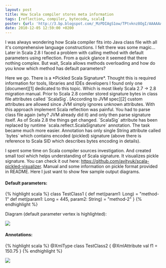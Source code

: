 ```yaml
---
layout: post
title: How Scala compiler stores meta information
tags: [reflection, compiler, bytecode, scala]
poster: {url: 'http://3.bp.blogspot.com/_MzPDIAgS1ow/TPtvknz8OgI/AAAAAAAARLI/mShNq4h6jxc/s320/scala.jpg', width: '320px', height: '253px'}
date: 2010-12-05 12:59:00 +0200
---
```

I was always wondering how Scala compiler fits into Java class file with all it\'s comprehensive language constructions. I felt there was some magic... Later in Scala 2.8 I faced a problem with calling method with default parameters using reflection. From a quick glance it seemed that there nothing complex. But wait, Scala allows methods overloading and how do you know which method has default parameters?

<a name="more" />
Here we go. There is a *Pickled Scala Signature*. Thought this is required information for tools, libraries and IDEs developers I found only one [document][1] dedicated to this topic. Which is most likely Scala 2.7 -> 2.8 migration manual. Prior to Scala 2.8 comiler stored
signature bytes in class file attributes called `ScalaSig`. [According to JVM spec][2] custom attributes are allowed since JVM simply ignores unknown attributes. With this approach implement Scala reflection was painful. You had to parse class file again (why? JVM already did it) and only then parse signature itself. As of Scala 2.8 the things get changed. `ScalaSig` attribute has been replaced by runtime `scala.reflect.ScalaSignature` annotation. The task became much more easier. Annotation has only single String attribute called `bytes` which contains encoded (pickled) signature (above there is reference to Scala SID which describes bytes encoding in details).

I spent some time on Scala compiler sources investigation. And created small tool which helps understanding of Scala signature. It visualizes
pickle signature. You can check it out here: <https://github.com/avityuk/scala-pickled-visualizer>. Manual and some information on pickle format provided in README. Here I just want to show few sample output diagrams.

#### Default parameters:
{% highlight scala %}
class TestClass1 {
  def met(param1: Long) = "method-1"
  def met(param1: Long = 445, param2: String) = "method-2"
}
{% endhighlight %}

Diagram (default parameter vertex is highlighted):

[![](http://2.bp.blogspot.com/_MzPDIAgS1ow/TPtpr0W5ldI/AAAAAAAARLA/zOemmMcQpQg/s320/TestClass1.jpg)][3]

#### Annotations:
{% highlight scala %}
@XmlType
class TestClass2 {
  @XmlAttribute
  val f1 = 150.75
}
{% endhighlight %}
  
[![](http://3.bp.blogspot.com/_MzPDIAgS1ow/TPtuhFeIZ7I/AAAAAAAARLE/dDnzoO_viLM/s320/TestClass2.jpg)][4]

[1]: http://www.scala-lang.org/sid/10 
[2]: http://java.sun.com/docs/books/jvms/second_edition/html/ClassFile.doc.html#16733 
[3]: http://2.bp.blogspot.com/_MzPDIAgS1ow/TPtpr0W5ldI/AAAAAAAARLA/zOemmMcQpQg/s1600/TestClass1.jpg 
[4]: http://3.bp.blogspot.com/_MzPDIAgS1ow/TPtuhFeIZ7I/AAAAAAAARLE/dDnzoO_viLM/s1600/TestClass2.jpg 
